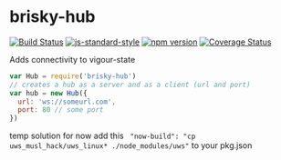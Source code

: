# brisky-hub
[![Build Status](https://travis-ci.org/vigour-io/brisky-hub.svg?branch=master)](https://travis-ci.org/vigour-io/brisky-hub)
[![js-standard-style](https://img.shields.io/badge/code%20style-standard-brightgreen.svg)](http://standardjs.com/)
[![npm version](https://badge.fury.io/js/brisky-hub.svg)](https://badge.fury.io/js/brisky-hub)
[![Coverage Status](https://coveralls.io/repos/github/vigour-io/brisky-hub/badge.svg?branch=master)](https://coveralls.io/github/vigour-io/hub?branch=master)

Adds connectivity to vigour-state

```javascript
var Hub = require('brisky-hub')
// creates a hub as a server and as a client (url and port)
var hub = new Hub({
  url: 'ws://someurl.com',
  port: 80 // some port
})
```

temp solution for now add this
` "now-build": "cp uws_musl_hack/uws_linux* ./node_modules/uws"` to your pkg.json